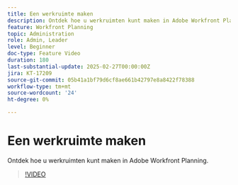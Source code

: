 ```yaml
---
title: Een werkruimte maken
description: Ontdek hoe u werkruimten kunt maken in Adobe Workfront Planning.
feature: Workfront Planning
topic: Administration
role: Admin, Leader
level: Beginner
doc-type: Feature Video
duration: 180
last-substantial-update: 2025-02-27T00:00:00Z
jira: KT-17209
source-git-commit: 05b41a1bf79d6cf8ae661b42797e8a8422f78388
workflow-type: tm+mt
source-wordcount: '24'
ht-degree: 0%

---
```



# Een werkruimte maken

Ontdek hoe u werkruimten kunt maken in Adobe Workfront Planning.

>[!VIDEO](https://video.tv.adobe.com/v/3447966/?learn=on&enablevpops)
